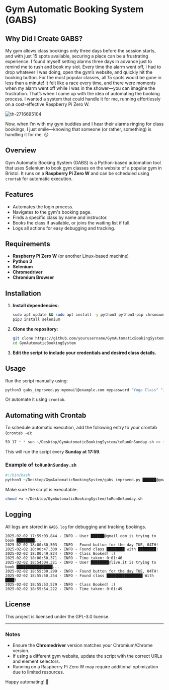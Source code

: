 # Gym Automatic Booking System (GABS)

## Why Did I Create GABS?

My gym allows class bookings only three days before the session starts, and with just 15 spots available, securing a place can be a frustrating experience. I found myself setting alarms three days in advance just to remind me to rush and book my slot.
Every time the alarm went off, I had to drop whatever I was doing, open the gym’s website, and quickly hit the booking button. For the most popular classes, all 15 spots would be gone in less than a minute! It felt like a race every time, and there were moments when my alarm went off while I was in the shower—you can imagine the frustration.
That’s when I came up with the idea of automating the booking process. I wanted a system that could handle it for me, running effortlessly on a cost-effective Raspberry Pi Zero W.

![th-2716695104](https://github.com/user-attachments/assets/2bdd6b5a-5faf-49af-a434-a98624bba52b)

Now, when I’m with my gym buddies and I hear their alarms ringing for class bookings, I just smile—knowing that someone (or rather, something) is handling it for me. 😏

## Overview
Gym Automatic Booking System (GABS) is a Python-based automation tool that uses Selenium to book gym classes on the website of a popular gym in Bristol. It runs on a **Raspberry Pi Zero W** and can be scheduled using `crontab` for automatic execution.

## Features
- Automates the login process.
- Navigates to the gym's booking page.
- Finds a specific class by name and instructor.
- Books the class if available, or joins the waiting list if full.
- Logs all actions for easy debugging and tracking.

## Requirements
- **Raspberry Pi Zero W** (or another Linux-based machine)
- **Python 3**
- **Selenium**
- **Chromedriver**
- **Chromium Browser**

## Installation

1. **Install dependencies:**
   ```bash
   sudo apt update && sudo apt install -y python3 python3-pip chromium-chromedriver
   pip3 install selenium
   ```

2. **Clone the repository:**
   ```bash
   git clone https://github.com/yourusername/GymAutomaticBookingSystem.git
   cd GymAutomaticBookingSystem
   ```

3. **Edit the script to include your credentials and desired class details.**

## Usage
Run the script manually using:
```bash
python3 gabs_improved.py myemail@example.com mypassword "Yoga Class" "John Doe"
```

Or automate it using `crontab`.

## Automating with Crontab
To schedule automatic execution, add the following entry to your crontab (`crontab -e`):

```bash
59 17 * * sun ~/Desktop/GymAutomaticBookingSystem/toRunOnSunday.sh >> ~/Desktop/GymAutomaticBookingSystem/GABS.log 2>&1
```

This will run the script every **Sunday at 17:59**.

### Example of `toRunOnSunday.sh`
```bash
#!/bin/bash
python3 ~/Desktop/GymAutomaticBookingSystem/gabs_improved.py ██████@gmail.com mypassword "Yoga Class" "John Doe"
```

Make sure the script is executable:
```bash
chmod +x ~/Desktop/GymAutomaticBookingSystem/toRunOnSunday.sh
```

## Logging
All logs are stored in `GABS.log` for debugging and tracking bookings.
```LOG
2025-02-02 17:59:03,844 - INFO - User ██████@gmail.com is trying to book ████████...
2025-02-02 18:00:30,503 - INFO - Found button for the day TUE, 04TH!
2025-02-02 18:00:47,300 - INFO - Found class ████████ with ████████!
2025-02-02 18:00:49,824 - INFO - Class Booked! :)
2025-02-02 18:00:50,371 - INFO - Time taken: 0:01:46
2025-02-02 18:54:04,321 - INFO - User ████████@live.it is trying to book ████████████████...
2025-02-02 18:55:30,299 - INFO - Found button for the day TUE, 04TH!
2025-02-02 18:55:50,254 - INFO - Found class ████████████████ With ████!
2025-02-02 18:55:53,529 - INFO - Class Booked! :)
2025-02-02 18:55:54,222 - INFO - Time taken: 0:01:49
```
## License
This project is licensed under the GPL-3.0 license.

---

### Notes
- Ensure the **Chromedriver** version matches your Chromium/Chrome version.
- If using a different gym website, update the script with the correct URLs and element selectors.
- Running on a Raspberry Pi Zero W may require additional optimization due to limited resources.

Happy automating! 🎉

